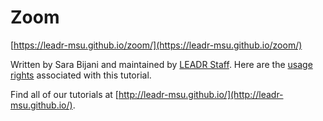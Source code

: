 # Zoom

[https://leadr-msu.github.io/zoom/](https://leadr-msu.github.io/zoom/)

Written by Sara Bijani and maintained by [LEADR Staff](http://leadr.msu.edu/). Here are the [usage rights](https://github.com/leadr-msu/zoom/blob/master/LICENSE) associated with this tutorial.

Find all of our tutorials at [http://leadr-msu.github.io/](http://leadr-msu.github.io/). 
